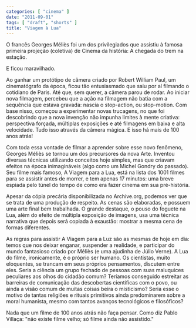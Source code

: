 ```yaml
---
categories: [ "cinema" ]
date: "2011-09-01"
tags: [ "draft", "shorts" ]
title: "Viagem à Lua"
---
```

O francês Georges Méliès foi um dos privilegiados que assistiu à
famosa primeira projeção (coletiva) de Cinema da história: A chegada
do trem na estação.

E ficou maravilhado.

Ao ganhar um protótipo de câmera criado por Robert William Paul,
um cinematógrafo da época, ficou tão entusiasmado que saiu por aí
filmando o cotidiano de Paris. Até que, sem querer, a câmera parou
de rodar. Ao iniciar nova filmagem, percebeu que a ação na filmagem
não batia com a sequência que estava gravada: nascia o stop-action,
ou stop-motion. Com base nisso, começou a experimentar novas trucagens,
no que foi descobrindo que a nova invenção não impunha limites à
mente criativa: perspectiva forçada, múltiplas exposições e até
filmagens em baixa e alta velocidade. Tudo isso através da câmera
mágica. E isso há mais de 100 anos atrás!

Com toda essa vontade de filmar a aprender sobre esse novo fenômeno,
Georges Méliès se tornou um dos precursores da nova Arte. Inventou
diversas técnicas utilizando conceitos hoje simples, mas que criavam
efeitos na época inimagináveis (algo como um Michel Gondry do
passado). Seu filme mais famoso, A Viagem para a Lua, está na lista dos
1001 filmes para se assistir antes de morrer, e tem apenas 17 minutos:
uma breve espiada pelo túnel do tempo de como era fazer cinema em sua
pré-história.

Apesar da cópia precária disponibilizada no Archive.org, podemos ver
que se trata de uma produção de respeito. As cenas são elaboradas,
e possuem uma arte final bem trabalhada. O grande destaque, o pouso do
foguete na Lua, além do efeito de múltipla exposição de imagens,
usa uma técnica narrativa que depois será copiada à exaustão:
mostrar a mesma cena de formas diferentes.

As regras para assistir A Viagem para a Luz são as mesmas de hoje em dia:
temos que nos deixar enganar, suspender a realidade, e participar do mundo
fantasioso criado por Méliès (e uma ajudinha de Júlio Verne). A Lua
do filme, ironicamente, é o próprio ser humano. Os cientistas, muito
eloquentes, se trancam em seus próprios pensamentos, discutem entre
eles. Seria a ciência um grupo fechado de pessoas com suas maluquices
peculiares aos olhos do cidadão comum? Teríamos conseguido estreitar
as barreiras de comunicação das descobertas científicas com o povo,
ou ainda a visão comum de muitas coisas beira o misticismo? Seria esse
o motivo de tantas religiões e rituais primitivos ainda predominarem
sobre a moral humanista, mesmo com tantos avanços tecnológicos e
filosóficos?

Nada que um filme de 100 anos atrás não faça pensar. Como diz Pablo
Villaça: "não existe filme velho; só filme ainda não assistido."
